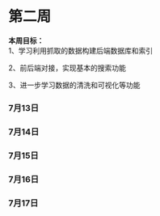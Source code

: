 # __第二周__
**本周目标：**  
1、学习利用抓取的数据构建后端数据库和索引

2、前后端对接，实现基本的搜索功能

3、进一步学习数据的清洗和可视化等功能
### 7月13日
### 7月14日
### 7月15日
### 7月16日
### 7月17日
